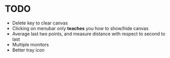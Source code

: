 # TODO

- Delete key to clear canvas
- Clicking on menubar only **teaches** you how to show/hide canvas
- Average last two points, and measure distance with respect to second to last
- Multiple monitors
- Better tray icon

